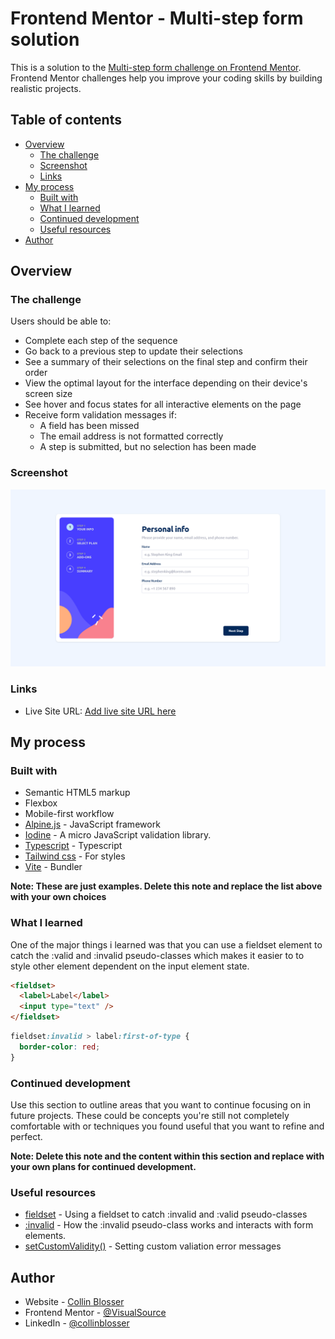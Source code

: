 # Frontend Mentor - Multi-step form solution

This is a solution to the [Multi-step form challenge on Frontend Mentor](https://www.frontendmentor.io/challenges/multistep-form-YVAnSdqQBJ). Frontend Mentor challenges help you improve your coding skills by building realistic projects.

## Table of contents

- [Overview](#overview)
  - [The challenge](#the-challenge)
  - [Screenshot](#screenshot)
  - [Links](#links)
- [My process](#my-process)
  - [Built with](#built-with)
  - [What I learned](#what-i-learned)
  - [Continued development](#continued-development)
  - [Useful resources](#useful-resources)
- [Author](#author)

## Overview

### The challenge

Users should be able to:

- Complete each step of the sequence
- Go back to a previous step to update their selections
- See a summary of their selections on the final step and confirm their order
- View the optimal layout for the interface depending on their device's screen size
- See hover and focus states for all interactive elements on the page
- Receive form validation messages if:
  - A field has been missed
  - The email address is not formatted correctly
  - A step is submitted, but no selection has been made

### Screenshot

![](./screenshot.png)

### Links

- Live Site URL: [Add live site URL here](https://your-live-site-url.com)

## My process

### Built with

- Semantic HTML5 markup
- Flexbox
- Mobile-first workflow
- [Alpine.js](https://alpinejs.dev/) - JavaScript framework
- [Iodine](https://github.com/caneara/iodine) - A micro JavaScript validation library.
- [Typescript](https://www.typescriptlang.org/) - Typescript
- [Tailwind css](https://tailwindcss.com/) - For styles
- [Vite](https://vitejs.dev/) - Bundler

**Note: These are just examples. Delete this note and replace the list above with your own choices**

### What I learned

One of the major things i learned was that you can use a fieldset element to catch the :valid and :invalid pseudo-classes which makes it easier to to style other element dependent on the input element state.

```html
<fieldset>
  <label>Label</label>
  <input type="text" />
</fieldset>
```

```css
fieldset:invalid > label:first-of-type {
  border-color: red;
}
```

### Continued development

Use this section to outline areas that you want to continue focusing on in future projects. These could be concepts you're still not completely comfortable with or techniques you found useful that you want to refine and perfect.

**Note: Delete this note and the content within this section and replace with your own plans for continued development.**

### Useful resources

- [fieldset](https://stackoverflow.com/a/71647978) - Using a fieldset to catch :invalid and :valid pseudo-classes
- [:invalid](https://developer.mozilla.org/en-US/docs/Web/CSS/:invalid) - How the :invalid pseudo-class works and interacts with form elements.
- [setCustomValidity()](https://developer.mozilla.org/en-US/docs/Web/API/HTMLObjectElement/setCustomValidity) - Setting custom valiation error messages

## Author

- Website - [Collin Blosser](https://visualsource.us)
- Frontend Mentor - [@VisualSource](https://www.frontendmentor.io/profile/VisualSource)
- LinkedIn - [@collinblosser](https://linkedin.com/in/collinblosser)
